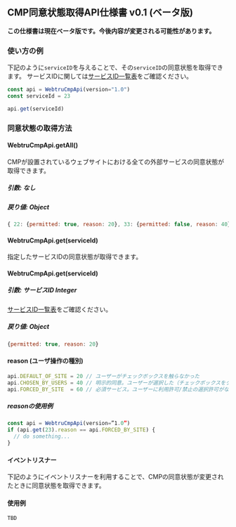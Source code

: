 ## CMP同意状態取得API仕様書 v0.1 (ベータ版)

**この仕様書は現在ベータ版です。今後内容が変更される可能性があります。**

### 使い方の例

下記のように`serviceID`を与えることで、その`serviceID`の同意状態を取得できます。
サービスIDに関しては[サービスID一覧表](https://docs.google.com/spreadsheets/d/1z_80EI7lN1xcmuCcfgz2EVR3oxGzvcUTEpSks7hsZfI/edit)をご確認ください。

```javascript
const api = WebtruCmpApi(version="1.0")  
const serviceId = 23

api.get(serviceId)
```

### 同意状態の取得方法

#### WebtruCmpApi.getAll()

CMPが設置されているウェブサイトにおける全ての外部サービスの同意状態が取得できます。

##### 引数: なし

##### 戻り値: Object
```javascript
{ 22: {permitted: true, reason: 20}, 33: {permitted: false, reason: 40}, ...}
```

#### WebtruCmpApi.get(serviceId)

指定したサービスIDの同意状態が取得できます。

#### WebtruCmpApi.get(serviceId)

##### 引数: サービスID Integer

[サービスID一覧表](https://docs.google.com/spreadsheets/d/1z_80EI7lN1xcmuCcfgz2EVR3oxGzvcUTEpSks7hsZfI/edit)をご確認ください。

##### 戻り値: Object
```javascript
{permitted: true, reason: 20}
```

#### reason (ユーザ操作の種別)
```javascript
api.DEFAULT_OF_SITE = 20 // ユーザーがチェックボックスを触らなかった
api.CHOSEN_BY_USERS = 40 // 明示的同意。ユーザーが選択した（チェックボックスをクリックして on/off を変えた）
api.FORCED_BY_SITE  = 60 // 必須サービス。ユーザーに利用許可/禁止の選択許可がないサービス
```

##### reasonの使用例

```javascript
const api = WebtruCmpApi(version=”1.0”)
if (api.get(23).reason == api.FORCED_BY_SITE) {
  // do something...
}
```

#### イベントリスナー

下記のようにイベントリスナーを利用することで、CMPの同意状態が変更されたときに同意状態を取得できます。

#### 使用例

```javascript
TBD
```

